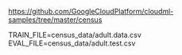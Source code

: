 https://github.com/GoogleCloudPlatform/cloudml-samples/tree/master/census


TRAIN_FILE=census_data/adult.data.csv
EVAL_FILE=census_data/adult.test.csv
